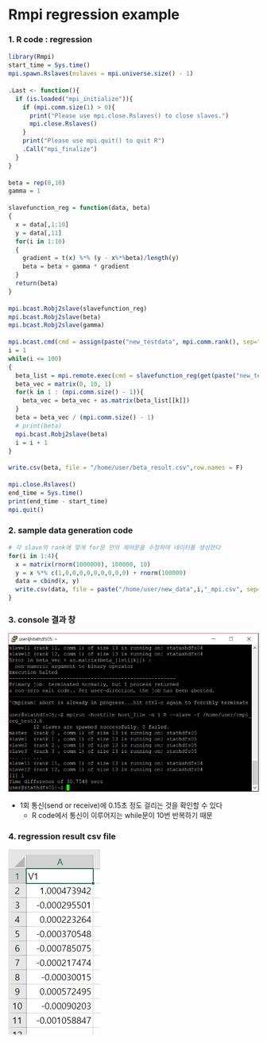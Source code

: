 
# Rmpi regression example

### 1. R code : regression


```R
library(Rmpi)
start_time = Sys.time()
mpi.spawn.Rslaves(nslaves = mpi.universe.size() - 1)

.Last <- function(){
  if (is.loaded("mpi_initialize")){
    if (mpi.comm.size(1) > 0){
      print("Please use mpi.close.Rslaves() to close slaves.")
      mpi.close.Rslaves()
    }
    print("Please use mpi.quit() to quit R")
    .Call("mpi_finalize")
  }
}

beta = rep(0,10)
gamma = 1

slavefunction_reg = function(data, beta)
{
  x = data[,1:10]
  y = data[,11]
  for(i in 1:10)
  {
    gradient = t(x) %*% (y - x%*%beta)/length(y)
    beta = beta + gamma * gradient
  }
  return(beta)
}

mpi.bcast.Robj2slave(slavefunction_reg)
mpi.bcast.Robj2slave(beta)
mpi.bcast.Robj2slave(gamma)

mpi.bcast.cmd(cmd = assign(paste("new_testdata", mpi.comm.rank(), sep=""), as.matrix(read.csv(file = paste("/home/user/new_data", mpi.comm.rank(), "_mpi.csv", sep=""), header = T))))
i = 1
while(i <= 100)
{
  beta_list = mpi.remote.exec(cmd = slavefunction_reg(get(paste("new_testdata", mpi.comm.rank(), sep="")), beta))
  beta_vec = matrix(0, 10, 1)
  for(k in 1 : (mpi.comm.size() - 1)){
    beta_vec = beta_vec + as.matrix(beta_list[[k]])
  }
  beta = beta_vec / (mpi.comm.size() - 1)
  # print(beta)
  mpi.bcast.Robj2slave(beta)
  i = i + 1
}

write.csv(beta, file = "/home/user/beta_result.csv",row.names = F)

mpi.close.Rslaves()
end_time = Sys.time()
print(end_time - start_time)
mpi.quit()
```

### 2. sample data generation code


```R
# 각 slave의 rank에 맞게 for문 안의 제어문을 수정하여 데이터를 생성한다
for(i in 1:4){
  x = matrix(rnorm(1000000), 100000, 10)
  y = x %*% c(1,0,0,0,0,0,0,0,0,0) + rnorm(100000)
  data = cbind(x, y)
  write.csv(data, file = paste("/home/user/new_data",i,"_mpi.csv", sep=""),row.names = F)
}
```

### 3. console 결과 창

![console image](https://github.com/SeungHwan-AN/ML_study/blob/master/MPI/rmpi_regression_console.png)

* 1회 통신(send or receive)에 0.15초 정도 걸리는 것을 확인할 수 있다
    - R code에서 통신이 이루어지는 while문이 10번 반복하기 때문

### 4. regression result csv file

![csv file](https://github.com/SeungHwan-AN/ML_study/blob/master/MPI/rmpi_regression_result.PNG)
